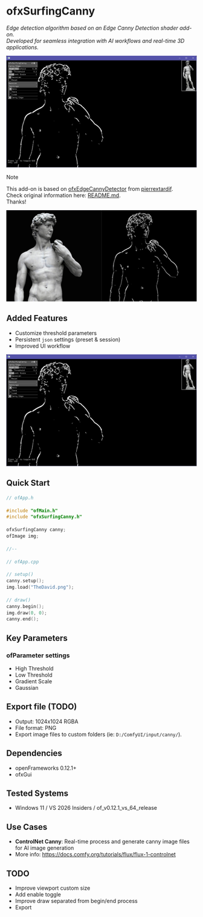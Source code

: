 # ofxSurfingCanny

*Edge detection algorithm based on an Edge Canny Detection shader add-on.  
Developed for seamless integration with AI workflows and real-time 3D applications.*

![](Screenshot.png)

> [!NOTE]  
> This add-on is based on [ofxEdgeCannyDetector](https://github.com/pierrextardif/ofxEdgeCannyDetector) from [pierrextardif](https://github.com/pierrextardif).  
Check original information here: [README.md](https://github.com/pierrextardif/ofxEdgeCannyDetector/blob/master/README.md).  
Thanks!

![](before-after.png)

## Added Features
- Customize threshold parameters
- Persistent `json` settings (preset & session)
- Improved UI workflow

![](Screenshot.png)

## Quick Start

```cpp
// ofApp.h

#include "ofMain.h"
#include "ofxSurfingCanny.h"

ofxSurfingCanny canny;
ofImage img;

//--

// ofApp.cpp

// setup()
canny.setup();
img.load("TheDavid.png");

// draw()
canny.begin();
img.draw(0, 0);
canny.end();
```

## Key Parameters

### ofParameter settings
- High Threshold
- Low Threshold 
- Gradient Scale
- Gaussian

## Export file (TODO)

- Output: 1024x1024 RGBA
- File format: PNG
- Export image files to custom folders (ie: `D:/ComfyUI/input/canny/`).

## Dependencies

- openFrameworks 0.12.1+
- ofxGui

## Tested Systems
- Windows 11 / VS 2026 Insiders / of_v0.12.1_vs_64_release 

## Use Cases

- **ControlNet Canny**: Real-time process and generate canny image files for AI image generation
- More info: https://docs.comfy.org/tutorials/flux/flux-1-controlnet

## TODO
- Improve viewport custom size
- Add enable toggle
- Improve draw separated from begin/end process
- Export